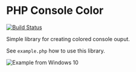 PHP Console Color
=================

[![Build Status](https://travis-ci.org/php-parallel-lint/PHP-Console-Color.svg?branch=master)](https://travis-ci.org/php-parallel-lint/PHP-Console-Color)

Simple library for creating colored console ouput.

See `example.php` how to use this library.

![Example from Windows 10](https://user-images.githubusercontent.com/89590/40762008-687f909a-646c-11e8-88d6-e268a064be4c.png)
